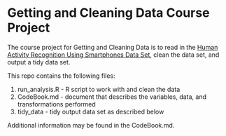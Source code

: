 # Getting and Cleaning Data Course Project
The course project for Getting and Cleaning Data is to read in the [Human Activity Recognition Using Smartphones Data Set](http://d396qusza40orc.cloudfront.net/getdata%2Fprojectfiles%2FUCI%20HAR%20Dataset.zip), clean the data set, and output a tidy data set.

This repo contains the following files:
1. run_analysis.R - R script to work with and clean the data
2. CodeBook.md - document that describes the variables, data, and transformations performed
3. tidy_data - tidy output data set as described below

Additional information may be found in the CodeBook.md.
